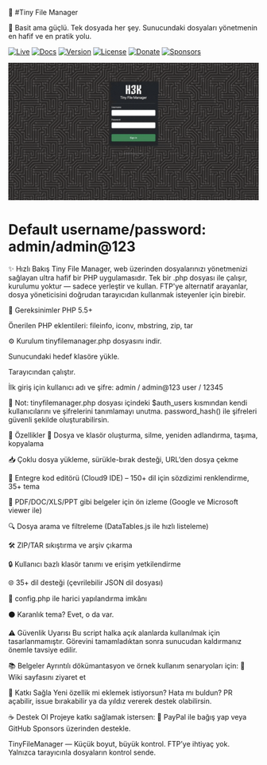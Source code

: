 📁 #Tiny File Manager

🚀 Basit ama güçlü. Tek dosyada her şey. Sunucundaki dosyaları yönetmenin en hafif ve en pratik yolu.


[![Live](https://img.shields.io/badge/Live-Online-brightgreen)](https://demo.sitendomain.com)
[![Docs](https://img.shields.io/badge/Docs-Available-blue)](https://github.com/user/repo/wiki)
[![Version](https://img.shields.io/badge/release-v2.6-blue)](https://github.com/user/repo/releases)
[![License](https://img.shields.io/badge/license-GPL--3.0-orange)](https://github.com/user/repo/blob/main/LICENSE)
[![Donate](https://img.shields.io/badge/Donate-PayPal-blue)](https://paypal.me/kullanicin)
[![Sponsors](https://img.shields.io/badge/sponsors-0-lightgrey)](https://github.com/sponsors/kullanicin)



![Tiny File Manager](screenshot.gif)



# Default username/password: admin/admin@123



✨ Hızlı Bakış
Tiny File Manager, web üzerinden dosyalarınızı yönetmenizi sağlayan ultra hafif bir PHP uygulamasıdır. Tek bir .php dosyası ile çalışır, kurulumu yoktur — sadece yerleştir ve kullan. FTP'ye alternatif arayanlar, dosya yöneticisini doğrudan tarayıcıdan kullanmak isteyenler için birebir.

🔧 Gereksinimler
PHP 5.5+

Önerilen PHP eklentileri: fileinfo, iconv, mbstring, zip, tar

⚙️ Kurulum
tinyfilemanager.php dosyasını indir.

Sunucundaki hedef klasöre yükle.

Tarayıcından çalıştır.

İlk giriş için kullanıcı adı ve şifre:
admin / admin@123
user / 12345

🔐 Not: tinyfilemanager.php dosyası içindeki $auth_users kısmından kendi kullanıcılarını ve şifrelerini tanımlamayı unutma. password_hash() ile şifreleri güvenli şekilde oluşturabilirsin.

🧩 Özellikler
📂 Dosya ve klasör oluşturma, silme, yeniden adlandırma, taşıma, kopyalama

📥 Çoklu dosya yükleme, sürükle-bırak desteği, URL’den dosya çekme

🧠 Entegre kod editörü (Cloud9 IDE) – 150+ dil için sözdizimi renklendirme, 35+ tema

📑 PDF/DOC/XLS/PPT gibi belgeler için ön izleme (Google ve Microsoft viewer ile)

🔍 Dosya arama ve filtreleme (DataTables.js ile hızlı listeleme)

🛠️ ZIP/TAR sıkıştırma ve arşiv çıkarma

🔒 Kullanıcı bazlı klasör tanımı ve erişim yetkilendirme

🌐 35+ dil desteği (çevrilebilir JSON dil dosyası)

🧾 config.php ile harici yapılandırma imkânı

⚫ Karanlık tema? Evet, o da var.

⚠️ Güvenlik Uyarısı
Bu script halka açık alanlarda kullanılmak için tasarlanmamıştır.
Görevini tamamladıktan sonra sunucudan kaldırmanız önemle tavsiye edilir.

📚 Belgeler
Ayrıntılı dökümantasyon ve örnek kullanım senaryoları için:
📖 Wiki sayfasını ziyaret et

🤝 Katkı Sağla
Yeni özellik mi eklemek istiyorsun? Hata mı buldun?
PR açabilir, issue bırakabilir ya da yıldız vererek destek olabilirsin.

☕ Destek Ol
Projeye katkı sağlamak istersen:
💖 PayPal ile bağış yap
veya GitHub Sponsors üzerinden destekle.

TinyFileManager — Küçük boyut, büyük kontrol.
FTP’ye ihtiyaç yok. Yalnızca tarayıcınla dosyaların kontrol sende.
